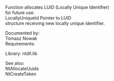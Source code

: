 Function allocates LUID \(Locally Unique Identifier\) \
for future use. \
LocallyUniqueId Pointer to LUID \
structure receiving new locally unique identifier.

Documented by: \
Tomasz Nowak \
Requirements:

Library: ntdll.lib

See also: \
NtAllocateUuids \
NtCreateToken
